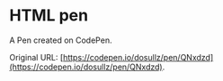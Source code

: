 # HTML pen

A Pen created on CodePen.

Original URL: [https://codepen.io/dosullz/pen/QNxdzd](https://codepen.io/dosullz/pen/QNxdzd).

